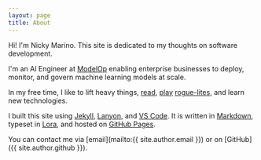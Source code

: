 ```yaml
---
layout: page
title: About
---
```


Hi! I'm Nicky Marino. This site is dedicated to my thoughts on software development.

I'm an AI Engineer at [ModelOp](https://www.modelop.com) enabling enterprise businesses to deploy, monitor, and govern machine learning models at scale.

In my free time, I like to lift heavy things, [read](https://www.goodreads.com/user/show/71810120-nicky), [play](https://dodgeroll.com/gungeon/) [rogue-lites](https://www.supergiantgames.com/games/hades/), and learn new technologies.

I built this site using [Jekyll](https://jekyllrb.com/), [Lanyon](https://github.com/poole/lanyon), and [VS Code](https://code.visualstudio.com). It is written in [Markdown](https://daringfireball.net/projects/markdown/), typeset in [Lora](https://fonts.google.com/specimen/Lora), and hosted on [GitHub Pages](https://pages.github.com).

You can contact me via [email](mailto:{{ site.author.email }}) or on [GitHub]({{ site.author.github }}).
